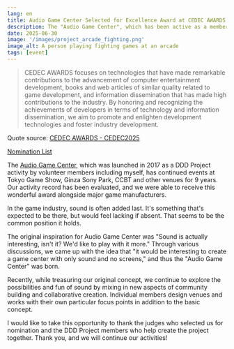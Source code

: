 ```yaml
---
lang: en
title: Audio Game Center Selected for Excellence Award at CEDEC AWARDS 2025
description: The "Audio Game Center", which has been active as a member of the DDD project since 2017, was selected for the Excellence Award at CEDEC AWARDS 2025!
date: 2025-06-30
image: '/images/project_arcade_fighting.png'
image_alt: A person playing fighting games at an arcade
tags: [event]
---
```


> CEDEC AWARDS focuses on technologies that have made remarkable contributions to the advancement of computer entertainment development, books and web articles of similar quality related to game development, and information dissemination that has made high contributions to the industry. By honoring and recognizing the achievements of developers in terms of technology and information dissemination, we aim to promote and enlighten development technologies and foster industry development.

Quote source: [CEDEC AWARDS - CEDEC2025](https://cedec.cesa.or.jp/2025/event/awards/)

[Nomination List](https://cedec.cesa.or.jp/2025/event/awards/category_excellence/)

The [Audio Game Center](https://audiogame.center/), which was launched in 2017 as a DDD Project activity by volunteer members including myself, has continued events at Tokyo Game Show, Ginza Sony Park, CCBT and other venues for 9 years. Our activity record has been evaluated, and we were able to receive this wonderful award alongside major game manufacturers.

In the game industry, sound is often added last. It's something that's expected to be there, but would feel lacking if absent. That seems to be the common position it holds.

The original inspiration for Audio Game Center was "Sound is actually interesting, isn't it? We'd like to play with it more." Through various discussions, we came up with the idea that "it would be interesting to create a game center with only sound and no screens," and thus the "Audio Game Center" was born.

Recently, while treasuring our original concept, we continue to explore the possibilities and fun of sound by mixing in new aspects of community building and collaborative creation. Individual members design venues and works with their own particular focus points in addition to the basic concept.

I would like to take this opportunity to thank the judges who selected us for nomination and the DDD Project members who help create the project together. Thank you, and we will continue our activities!